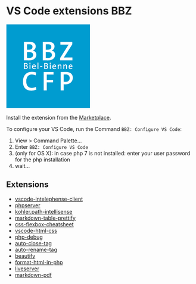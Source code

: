 # VS Code extensions BBZ

<a href="https://marketplace.visualstudio.com/items?itemName=lebalz.bbz-vs-code-extensions">

![BBZ Biel](logo.png)

</a>

Install the extension from the [Marketplace](https://marketplace.visualstudio.com/items?itemName=lebalz.bbz-vs-code-extensions).


To configure your VS Code, run the Command `BBZ: Configure VS Code`:
  1. View > Command Palette...
  2. Enter `BBZ: Configure VS Code`
  3. (only for OS X): in case php 7 is not installed: enter your user password for the php installation
  4. wait...


## Extensions
- [vscode-intelephense-client](https://marketplace.visualstudio.com/items?itemName=bmewburn.vscode-intelephense-client)
- [phpserver](https://marketplace.visualstudio.com/items?itemName=brapifra.phpserver)
- [kohler.path-intellisense](https://marketplace.visualstudio.com/items?itemName=christian-kohler.path-intellisense)
- [markdown-table-prettify](https://marketplace.visualstudio.com/items?itemName=darkriszty.markdown-table-prettify)
- [css-flexbox-cheatsheet](https://marketplace.visualstudio.com/items?itemName=dzhavat.css-flexbox-cheatsheet)
- [vscode-html-css](https://marketplace.visualstudio.com/items?itemName=ecmel.vscode-html-css)
- [php-debug](https://marketplace.visualstudio.com/items?itemName=felixfbecker.php-debug)
- [auto-close-tag](https://marketplace.visualstudio.com/items?itemName=formulahendry.auto-close-tag)
- [auto-rename-tag](https://marketplace.visualstudio.com/items?itemName=formulahendry.auto-rename-tag)
- [beautify](https://marketplace.visualstudio.com/items?itemName=hookyqr.beautify)
- [format-html-in-php](https://marketplace.visualstudio.com/items?itemName=rifi2k.format-html-in-php)
- [liveserver](https://marketplace.visualstudio.com/items?itemName=ritwickdey.liveserver)
- [markdown-pdf](https://marketplace.visualstudio.com/items?itemName=yzane.markdown-pdf)